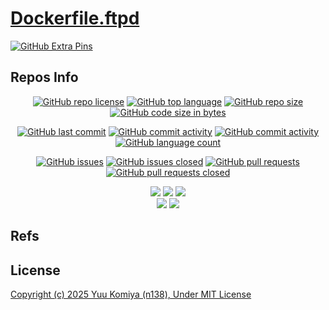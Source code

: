 # [Dockerfile.ftpd](https://github.com/n138-kz/Dockerfile.ftpd)

[![GitHub Extra Pins](https://github-readme-stats.vercel.app/api/pin/?locale=ja&show_owner=true&theme=graywhite&username=n138-kz&repo=Dockerfile.ftpd)](https://github.com/n138-kz/Dockerfile.ftpd)

## Repos Info

<div align="center">

  [![GitHub repo license](https://img.shields.io/github/license/n138-kz/Dockerfile.ftpd)](/LICENSE)
  [![GitHub top language](https://img.shields.io/github/languages/top/n138-kz/Dockerfile.ftpd)](/../../)
  [![GitHub repo size](https://img.shields.io/github/repo-size/n138-kz/Dockerfile.ftpd)](/../../)
  [![GitHub code size in bytes](https://img.shields.io/github/languages/code-size/n138-kz/Dockerfile.ftpd)](/../../)

</div>
<div align="center">

  [![GitHub last commit](https://img.shields.io/github/last-commit/n138-kz/Dockerfile.ftpd)](/../../commits)
  [![GitHub commit activity](https://img.shields.io/github/commit-activity/w/n138-kz/Dockerfile.ftpd)](/../../commits)
  [![GitHub commit activity](https://img.shields.io/github/commit-activity/t/n138-kz/Dockerfile.ftpd)](/../../commits)
  [![GitHub language count](https://img.shields.io/github/languages/count/n138-kz/Dockerfile.ftpd)](/../../)

</div>
<div align="center">

  [![GitHub issues](https://img.shields.io/github/issues/n138-kz/Dockerfile.ftpd)](/../../issues)
  [![GitHub issues closed](https://img.shields.io/github/issues-closed/n138-kz/Dockerfile.ftpd)](/../../issues)
  [![GitHub pull requests](https://img.shields.io/github/issues-pr/n138-kz/Dockerfile.ftpd)](/../../pulls)
  [![GitHub pull requests closed](https://img.shields.io/github/issues-pr-closed/n138-kz/Dockerfile.ftpd)](/../../pulls)

</div>
<div align="center">

  [![](https://img.shields.io/badge/YouTube-FF0000?style=for-the-badge&logo=youtube&logoColor=white)](https://youtube.com/channel/UCOX8Iv1r0V18lbOnohE7lWQ)
  [![](https://img.shields.io/badge/Twitch-6441A5?style=for-the-badge&logo=twitch&logoColor=white)](https://www.twitch.tv/yuukomiya)
  [![](https://img.shields.io/badge/X-000000?style=for-the-badge&logo=x&logoColor=white)](https://x.com/n138kz)
  <br>
  [![](https://img.shields.io/youtube/channel/subscribers/UCOX8Iv1r0V18lbOnohE7lWQ)](https://youtube.com/channel/UCOX8Iv1r0V18lbOnohE7lWQ)
  [![](https://img.shields.io/twitch/status/YuuKomiya)](https://www.twitch.tv/yuukomiya)

</div>

## Refs

<!--
- [![](https://www.google.com/s2/favicons?size=64&domain=https://github.com)Dockerfile.ftpd](https://github.com/n138-kz/Dockerfile.ftpd/)
-->

## License

[Copyright (c) 2025 Yuu Komiya (n138), Under MIT License](LICENSE)  
